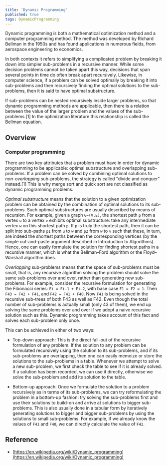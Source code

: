 ```yaml
---
title: 'Dynamic Programming'
published: true
tags: DynamicProgramming
---
```


Dynamic programming is both a mathematical optimization method and a computer programming method. The method was developed by Richard Bellman in the 1950s and has found applications in numerous fields, from aerospace engineering to economics.

In both contexts it refers to simplifying a complicated problem by breaking it down into simpler sub-problems in a recursive manner. While some decision problems cannot be taken apart this way, decisions that span several points in time do often break apart recursively. Likewise, in computer science, if a problem can be solved optimally by breaking it into sub-problems and then recursively finding the optimal solutions to the sub-problems, then it is said to have optimal substructure.

If sub-problems can be nested recursively inside larger problems, so that
dynamic programming methods are applicable, then there is a relation between
the value of the larger problem and the values of the sub-problems.[1] In the
optimization literature this relationship is called the Bellman equation.

## Overview

### Computer programming

There are two key attributes that a problem must have in order for dynamic
programming to be applicable: optimal substructure and overlapping
sub-problems. If a problem can be solved by combining optimal solutions to
*non-overlapping* sub-problems, the strategy is called "divide and conquer"
instead.[1] This is why merge sort and quick sort are not classified as
dynamic programming problems.

*Optimal substructure* means that the solution to a given optimization problem
can be obtained by the combination of optimal solutions to its sub-problems.
Such optimal substructures are usually described by means of recursion. For
example, given a graph `G=(V,E)`, the shortest path `p` from a vertex `u` to a
vertex `v` exhibits optimal substructure: take any intermediate vertex `w` on this
shortest path `p`. If `p` is truly the shortest path, then it can be split into
sub-paths `p1` from `u` to `w` and `p2` from `w` to `v` such that these, in turn, are
indeed the shortest paths between the corresponding vertices (by the simple
cut-and-paste argument described in Introduction to Algorithms). Hence, one
can easily formulate the solution for finding shortest paths in a recursive
manner, which is what the Bellman–Ford algorithm or the Floyd–Warshall
algorithm does.

*Overlapping* sub-problems means that the space of sub-problems must be small,
that is, any recursive algorithm solving the problem should solve the same
sub-problems over and over, rather than generating new sub-problems. For
example, consider the recursive formulation for generating the Fibonacci
series: `Fi = Fi−1 + Fi−2`, with base case `F1 = F2 = 1`. Then `F43 = F42 + F41`,
and `F42 = F41 + F40`. Now `F41` is being solved in the recursive sub-trees of
both F43 as well as F42. Even though the total number of sub-problems is
actually small (only 43 of them), we end up solving the same problems over and
over if we adopt a naive recursive solution such as this. Dynamic programming
takes account of this fact and solves each sub-problem only once.

This can be achieved in either of two ways:

- Top-down approach: This is the direct fall-out of the recursive formulation
of any problem. If the solution to any problem can be formulated recursively
using the solution to its sub-problems, and if its sub-problems are
overlapping, then one can easily memoize or store the solutions to the
sub-problems in a table. Whenever we attempt to solve a new sub-problem, we
first check the table to see if it is already solved. If a solution has been
recorded, we can use it directly, otherwise we solve the sub-problem and add
its solution to the table.

- Bottom-up approach: Once we formulate the solution to a problem recursively as
in terms of its sub-problems, we can try reformulating the problem in a
bottom-up fashion: try solving the sub-problems first and use their solutions
to build-on and arrive at solutions to bigger sub-problems. This is also
usually done in a tabular form by iteratively generating solutions to bigger
and bigger sub-problems by using the solutions to small sub-problems. For
example, if we already know the values of `F41` and `F40`, we can directly
calculate the value of `F42`.


## Reference

- [https://en.wikipedia.org/wiki/Dynamic_programming](https://en.wikipedia.org/wiki/Dynamic_programming)